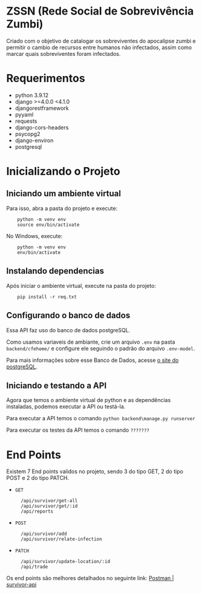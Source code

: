 # ZSSN (Rede Social de Sobrevivência Zumbi)

Criado com o objetivo de catalogar os sobreviventes do apocalipse zumbi e permitir o cambio de recursos entre humanos não infectados, assim como marcar quais sobreviventes foram infectados.    

# Requerimentos

* python 3.9.12
* django >=4.0.0 <4.1.0
* djangorestframework
* pyyaml
* requests
* django-cors-headers
* psycopg2
* django-environ
* postgresql

# Inicializando o Projeto

## Iniciando um ambiente virtual

Para isso, abra a pasta do projeto e execute:

        python -m venv env
        source env/bin/activate

No Windows, execute:

        python -m venv env
        env/bin/activate

## Instalando dependencias

Após iniciar o ambiente virtual, execute na pasta do projeto:

        pip install -r req.txt

## Configurando o banco de dados

Essa API faz uso do banco de dados postgreSQL.

Como usamos variaveis de ambiante, crie um arquivo ````.env```` na pasta ```backend/cfehome/``` e configure ele seguindo o padrão do arquivo ````.env-model````.

Para mais informações sobre esse Banco de Dados, acesse [o site do postgreSQL](https://www.postgresql.org/).

## Iniciando e testando a API

Agora que temos o ambiente virtual de python e as dependências instaladas, podemos executar a API ou testá-la.

Para executar a API temos o comando ```python backend\manage.py runserver```

Para executar os testes da API temos o comando ```???????```

# End Points

Existem 7 End points validos no projeto, sendo 3 do tipo GET, 2 do tipo POST e 2 do tipo PATCH.

- ```GET```
 
        /api/survivor/get-all
        /api/survivor/get/:id
        /api/reports

- ```POST```

        /api/survivor/add
        /api/survivor/relate-infection

- ```PATCH```

        /api/survivor/update-location/:id
        /api/trade

Os end points são melhores detalhados no seguinte link: [Postman | survivor-api](https://documenter.getpostman.com/view/14635829/Uyr5nJeA)
